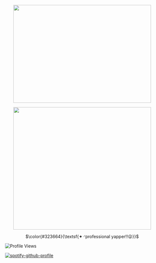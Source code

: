 <p align="center">   <img width="450x450" height="320" src=https://github.com/lyrxqss/lyrxqss-2/blob/584b650288a7cf3b19f24eef0c0dc7fdce329264/indir%20(8).gif>
</p>






<p align="center">   <img width="450x450" height="400" src=https://github.com/lyrxqss/lyrxqss-2/blob/37eb1a3277f007d54ad810b714cdd824a902b28a/Stare%20Down%20GIF%20by%20Xbox%20-%20Find%20%26%20Share%20on%20GIPHY.gif>
</p>


<p align="center"> $\color{#323664}{\textsf{✦ ◜professional yapper!!😜}}$

 

![Profile Views](https://komarev.com/ghpvc/?username=lyrxqss&color=blue&label=delulus)





[![spotify-github-profile](https://spotify-github-profile.kittinanx.com/api/view?uid=cgo1nbhfibb223rkc10kxe6p1&cover_image=true&theme=natemoo-re&show_offline=true&background_color=121212&interchange=true&bar_color=53b14f&bar_color_cover=false)](https://spotify-github-profile.kittinanx.com/api/view?uid=cgo1nbhfibb223rkc10kxe6p1&redirect=true)
